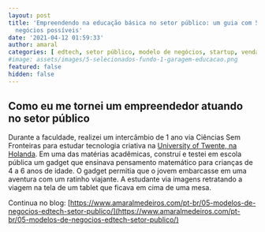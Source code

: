 ```yaml
---
layout: post
title: 'Empreendendo na educação básica no setor público: um guia com 5 modelos de
  negócios possíveis'
date: '2021-04-12 01:59:33'
author: amaral
categories: [ edtech, setor público, modelo de negócios, startup, vendas ]
#image: assets/images/5-selecionados-fundo-1-garagem-educacao.png
featured: false
hidden: false
---
```


## Como eu me tornei um empreendedor atuando no setor público

Durante a faculdade, realizei um intercâmbio de 1 ano via Ciências Sem Fronteiras para estudar tecnologia criativa na [University of Twente, na Holanda](https://www.utwente.nl/brazil/). Em uma das matérias acadêmicas, construí e testei em escola pública um gadget que ensinava pensamento matemático para crianças de 4 a 6 anos de idade. O gadget permitia que o jovem embarcasse em uma aventura com um ratinho viajante. A estudante via imagens retratando a viagem na tela de um tablet que ficava em cima de uma mesa.

Continua no blog: [https://www.amaralmedeiros.com/pt-br/05-modelos-de-negocios-edtech-setor-publico/](https://www.amaralmedeiros.com/pt-br/05-modelos-de-negocios-edtech-setor-publico/)

